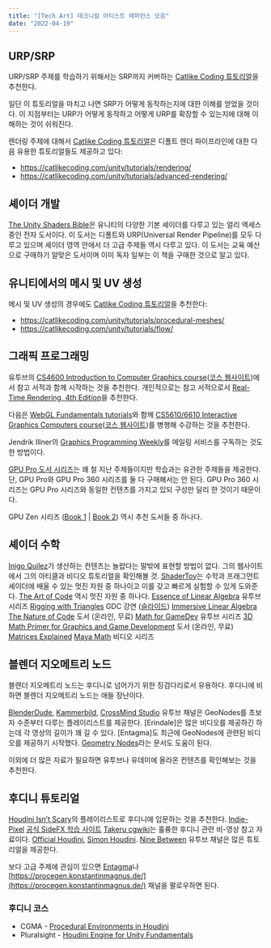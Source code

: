 ```yaml
---
title: "[Tech Art] 테크니컬 아티스트 레퍼런스 모음"
date: "2022-04-19"
---
```


[Catlike Coding 튜토리얼]: https://catlikecoding.com/unity/tutorials/custom-srp/
[The Unity Shaders Bible]: https://learn.jettelly.com/unity-shader-bible/

## URP/SRP

URP/SRP 주제를 학습하기 위해서는 SRP까지 커버하는 [Catlike Coding 튜토리얼]을 추천한다.

일단 이 튜토리얼을 마치고 나면 SRP가 어떻게 동작하는지에 대한 이해를 얻었을 것이다. 이 지점부터는 URP가 어떻게 동작하고 어떻게 URP를 확장할 수 있는지에 대해 이해하는 것이 쉬워진다.

렌더링 주제에 대해서 [Catlike Coding 튜토리얼]은 디폴트 렌더 파이프라인에 대한 다음 유용한 튜토리얼들도 제공하고 있다:

- https://catlikecoding.com/unity/tutorials/rendering/
- https://catlikecoding.com/unity/tutorials/advanced-rendering/

## 셰이더 개발

[The Unity Shaders Bible]은 유니티의 다양한 기본 셰이더를 다루고 있는 얼리 엑세스 중인 전자 도서이다. 이 도서는 디폴트와 URP(Universal Render Pipeline)를 모두 다루고 있으며 셰이더 영역 안에서 더 고급 주제들 역시 다루고 있다. 이 도서는 교육 예산으로 구매하기 알맞은 도서이며 이미 독자 일부는 이 책을 구매한 것으로 알고 있다.

## 유니티에서의 메시 및 UV 생성

메시 및 UV 생성의 경우에도 [Catlike Coding 튜토리얼]을 추천한다:
- https://catlikecoding.com/unity/tutorials/procedural-meshes/
- https://catlikecoding.com/unity/tutorials/flow/

## 그래픽 프로그래밍

유투브의 [CS4600 Introduction to Computer Graphics course](https://www.youtube.com/playlist?list=PLplnkTzzqsZTfYh4UbhLGpI5kGd5oW_Hh)([코스 웹사이트](https://graphics.cs.utah.edu/courses/cs4600/fall2020/))에서 참고 서적과 함께 시작하는 것을 추천한다. 개인적으로는 참고 서적으로서 [Real-Time Rendering, 4th Edition](https://www.amazon.de/-/en/Tomas-Akenine-M%C3%B6ller/dp/1138627003/)을 추천한다.

다음은 [WebGL Fundamentals tutorials](https://webglfundamentals.org/)와 함께 [CS5610/6610 Interactive Graphics Computers course](https://www.youtube.com/playlist?list=PLplnkTzzqsZS3R5DjmCQsqupu43oS9CFN)([코스 웹사이트](https://graphics.cs.utah.edu/courses/cs6610/spring2021/))를 병행해 수강하는 것을 추천한다.

Jendrik Illner의 [Graphics Programming Weekly](https://www.jendrikillner.com/tags/weekly/)를 메일링 서비스를 구독하는 것도 한 방법이다.


[GPU Pro 도서 시리즈](https://www.amazon.de/s?k=gpu+pro&rh=n%3A186606%2Cp_n_feature_three_browse-bin%3A4192709031&dc&language=en&crid=3C7FPPOBPDTG7&qid=1650347365&rnid=4192708031&sprefix=gpu+pro%2Caps%2C98&ref=sr_nr_p_n_feature_three_browse-bin_1)는 꽤 철 지난 주제들이지만 학습과는 유관한 주제들을 제공한다. 단, GPU Pro와 GPU Pro 360 시리즈를 둘 다 구매해서는 안 된다. GPU Pro 360 시리즈는 GPU Pro 시리즈와 동일한 컨텐츠를 가지고 있되 구성만 달리 한 것이기 때문이다.

GPU Zen 시리즈 ([Book 1](https://www.amazon.de/-/en/Wolfgang-Engel/dp/0998822892/) | [Book 2](https://www.amazon.de/-/en/Wolfgang-Engel-ebook/dp/B07SYP7P6B/)) 역시 추천 도서들 중 하나다.

## 셰이더 수학

[Inigo Quilez](https://iquilezles.org/)가 생산하는 컨텐츠는 놀랍다는 말밖에 표현할 방법이 없다. 그의 웹사이트에서 그의 아티클과 비디오 튜토리얼을 확인해볼 것.
[ShaderToy](https://www.shadertoy.com/)는 수학과 프래그먼트 셰이더에 배울 수 있는 멋진 자원 중 하나이고 이를 갖고 빠르게 실험할 수 있게 도와준다.
[The Art of Code](https://www.youtube.com/c/TheArtofCodeIsCool) 역시 멋진 자원 중 하나다.
[Essence of Linear Algebra](https://youtube.com/playlist?list=PLZHQObOWTQDPD3MizzM2xVFitgF8hE_ab) 유투브 시리즈
[Rigging with Triangles](https://www.gdcvault.com/play/1025258/Technical-Artist-Bootcamp-Rigging-with) GDC 강연 ([슬라이드](https://docs.google.com/presentation/d/1MykazfJjSpwl6_SdQ1Dgh4CvbVvoCIeAi3de9bk0tWo/edit#slide=id.p1))
[Immersive Linear Algebra](http://immersivemath.com/ila/index.html)
[The Nature of Code](https://natureofcode.com/book/chapter-1-vectors/) 도서 (온라인, 무료)
[Math for GameDev](https://www.youtube.com/playlist?list=PLImQaTpSAdsD88wprTConznD1OY1EfK_V) 유투브 시리즈
[3D Math Primer for Graphics and Game Development](https://gamemath.com/book/index.html) 도서 (온라인, 무료)
[Matrices Explained](https://loicpinsard.netlify.app/posts/matrices-explained-part-1/)
[Maya Math](http://saihtam.com/posts/maya-math/) 비디오 시리즈

## 블렌더 지오메트리 노드

블렌더 지오메트리 노드는 후디니로 넘어가기 위한 징검다리로서 유용하다. 후디니에 비하면 블렌더 지오메트리 노드는 애들 장난이다.

[BlenderDude](https://www.youtube.com/playlist?list=PLdU0WPU8jshhjKJ43kYOSTtDf5jAygeXE), [Kammerbild](https://www.youtube.com/c/Kammerbild/playlists), [CrossMind Studio](https://www.youtube.com/playlist?list=PLgO2ChD7acqHzccBuhAGw8dTPLnR1E3QB) 유투브 채널은 GeoNodes를 초보자 수준부터 다루는 플레이리스트를 제공한다.
[Erindale]은 많은 비디오를 제공하긴 하는데 각 영상의 길이가 꽤 길 수 있다.
[Entagma]도 최근에 GeoNodes에 관련된 비디오를 제공하기 시작했다.
[Geometry Nodes](https://www.dropbox.com/s/kmn53dem1f6zweb/GN_Compiled.pdf?dl=0)라는 문서도 도움이 된다.

이외에 더 많은 자료가 필요하면 유투브나 유데미에 올라온 컨텐츠를 확인해보는 것을 추천한다.

## 후디니 튜토리얼

[Houdini Isn’t Scary](https://www.youtube.com/watch?v=Tsv8UGqDibc&list=PLhyeWJ40aDkUDHDOhZQ2UkCfNiQj7hS5W)의 플레이리스트로 후디니에 입문하는 것을 추천한다.
[Indie-Pixel](https://www.youtube.com/channel/UC7P6olyswpgJlElZA6RXUNQ)
[공식 SideFX 학습 사이트](https://www.sidefx.com/learn/getting_started/)
[Takeru cgwiki](https://www.tokeru.com/cgwiki/index.php?title=Main_Page)는 훌륭한 후디니 관련 비-영상 참고 자료이다.
[Official Houdini](https://www.youtube.com/c/houdini3d), [Simon Houdini](https://www.youtube.com/channel/UCvuT2bzBB0kzne16DBAtmLQ). [Nine Between](https://www.youtube.com/c/NineBetween/videos) 유투브 채널은 많은 튜토리얼을 제공한다.

보다 고급 주제에 관심이 있으면 [Entagma](https://www.youtube.com/c/Entagma/featured)나 [https://procegen.konstantinmagnus.de/](https://procegen.konstantinmagnus.de/) 채널을 팔로우하면 된다.

### 후디니 코스

- CGMA - [Procedural Environments in Houdini](https://www.cgmasteracademy.com/courses/procedural-environments-in-houdini/)
- Pluralsight - [Houdini Engine for Unity Fundamentals](https://www.pluralsight.com/courses/houdini-engine-unity-fundamentals)
